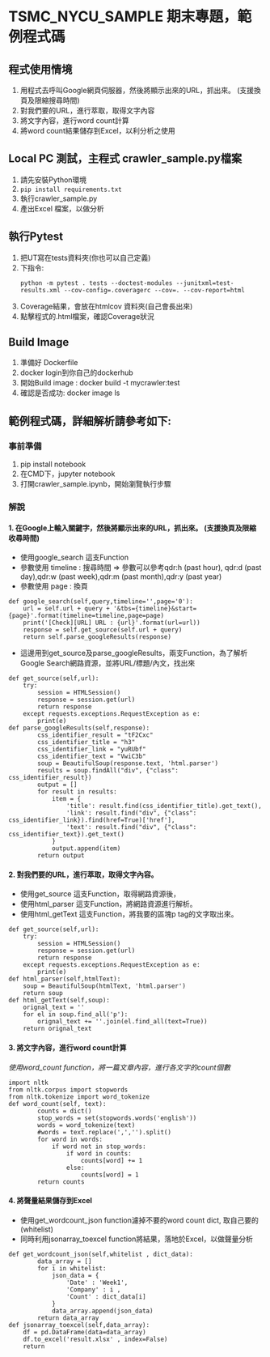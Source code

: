 # TSMC_NYCU_SAMPLE 期末專題，範例程式碼

## 程式使用情境
1. 用程式去呼叫Google網頁伺服器，然後將顯示出來的URL，抓出來。 (支援換頁及限縮搜尋時間)   
2. 對我們要的URL，進行萃取，取得文字內容    
3. 將文字內容，進行word count計算   
4. 將word count結果儲存到Excel，以利分析之使用    

## Local PC 測試，主程式 crawler_sample.py檔案
1. 請先安裝Python環境   
2. `pip install requirements.txt`   
3. 執行crawler_sample.py   
4. 產出Excel 檔案，以做分析   

## 執行Pytest
1. 把UT寫在tests資料夾(你也可以自己定義)
2. 下指令: 
    ```
    python -m pytest . tests --doctest-modules --junitxml=test-results.xml --cov-config=.coveragerc --cov=. --cov-report=html
    ```
3. Coverage結果，會放在htmlcov 資料夾(自己會長出來)   
4. 點擊程式的.html檔案，確認Coverage狀況   

## Build Image
1. 準備好 Dockerfile   
2. docker login到你自己的dockerhub   
3. 開始Build image : docker build -t mycrawler:test   
4. 確認是否成功: docker image ls	  

## 範例程式碼，詳細解析請參考如下:
### 事前準備
1. pip install notebook   
2. 在CMD下，jupyter notebook   
3. 打開crawler_sample.ipynb，開始瀏覽執行步驟   

### 解說
#### 1. 在Google上輸入關鍵字，然後將顯示出來的URL，抓出來。 (支援換頁及限縮收尋時間)

- 使用google_search 這支Function
- 參數使用 timeline : 搜尋時間 => 參數可以參考qdr:h (past hour), qdr:d (past day),qdr:w (past week),qdr:m (past month),qdr:y (past year)
- 參數使用 page : 換頁
```
def google_search(self,query,timeline='',page='0'):
    url = self.url + query + '&tbs={timeline}&start={page}'.format(timeline=timeline,page=page)
    print('[Check][URL] URL : {url}'.format(url=url))
    response = self.get_source(self.url + query)
    return self.parse_googleResults(response)
```
    
- 這邊用到get_source及parse_googleResults，兩支Function，為了解析Google Search網路資源，並將URL/標題/內文，找出來
```
def get_source(self,url):
    try:
        session = HTMLSession()
        response = session.get(url)
        return response
    except requests.exceptions.RequestException as e:
        print(e)
def parse_googleResults(self,response):
        css_identifier_result = "tF2Cxc"
        css_identifier_title = "h3"
        css_identifier_link = "yuRUbf"
        css_identifier_text = "VwiC3b"
        soup = BeautifulSoup(response.text, 'html.parser')
        results = soup.findAll("div", {"class": css_identifier_result})
        output = []
        for result in results:
            item = {
                'title': result.find(css_identifier_title).get_text(),
                'link': result.find("div", {"class": css_identifier_link}).find(href=True)['href'],
                'text': result.find("div", {"class": css_identifier_text}).get_text()
            }
            output.append(item)
        return output
 ```
       
#### 2. 對我們要的URL，進行萃取，取得文字內容。
- 使用get_source 這支Function，取得網路資源後，
- 使用html_parser 這支Function，將網路資源進行解析。
- 使用html_getText 這支Function，將我要的區塊p tag的文字取出來。
```
def get_source(self,url):
    try:
        session = HTMLSession()
        response = session.get(url)
        return response
    except requests.exceptions.RequestException as e:
        print(e)
def html_parser(self,htmlText):
    soup = BeautifulSoup(htmlText, 'html.parser')
    return soup
def html_getText(self,soup):
    orignal_text = ''
    for el in soup.find_all('p'):
        orignal_text += ''.join(el.find_all(text=True))
    return orignal_text
```
    
#### 3. 將文字內容，進行word count計算
*使用word_count function，將一篇文章內容，進行各文字的count個數*
```
import nltk
from nltk.corpus import stopwords
from nltk.tokenize import word_tokenize
def word_count(self, text):
        counts = dict()
        stop_words = set(stopwords.words('english'))
        words = word_tokenize(text)
        #words = text.replace(',','').split()
        for word in words:
            if word not in stop_words:
                if word in counts:
                    counts[word] += 1
                else:
                    counts[word] = 1
        return counts
```
        
#### 4. 將聲量結果儲存到Excel
- 使用get_wordcount_json function濾掉不要的word count dict, 取自己要的(whitelist)
- 同時利用jsonarray_toexcel function將結果，落地於Excel，以做聲量分析
```
def get_wordcount_json(self,whitelist , dict_data):
        data_array = []
        for i in whitelist:
            json_data = {
                'Date' : 'Week1',
                'Company' : i , 
                'Count' : dict_data[i]
            }
            data_array.append(json_data)
        return data_array
def jsonarray_toexcel(self,data_array):
    df = pd.DataFrame(data=data_array)
    df.to_excel('result.xlsx' , index=False)
    return
```







